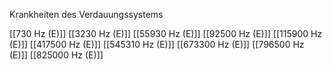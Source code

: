 Krankheiten des Verdauungssystems

[[730 Hz (E)]]
[[3230 Hz (E)]]
[[55930 Hz (E)]]
[[92500 Hz (E)]]
[[115900 Hz (E)]]
[[417500 Hz (E)]]
[[545310 Hz (E)]]
[[673300 Hz (E)]]
[[796500 Hz (E)]]
[[825000 Hz (E)]]